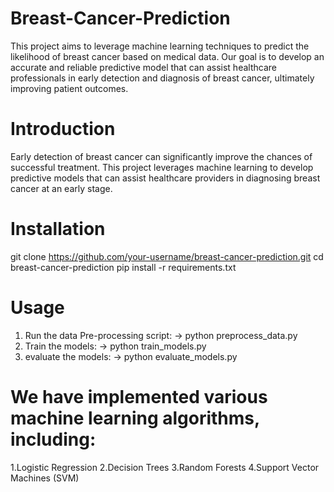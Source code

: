# Breast-Cancer-Prediction
This project aims to leverage machine learning techniques to predict the likelihood of breast cancer based on medical data. Our goal is to develop an accurate and reliable predictive model that can assist healthcare professionals in early detection and diagnosis of breast cancer, ultimately improving patient outcomes.

# Introduction
Early detection of breast cancer can significantly improve the chances of successful treatment. This project leverages machine learning to develop predictive models that can assist healthcare providers in diagnosing breast cancer at an early stage.

# Installation
git clone https://github.com/your-username/breast-cancer-prediction.git
cd breast-cancer-prediction
pip install -r requirements.txt

# Usage
1. Run the data Pre-processing script:
  -> python preprocess_data.py
2. Train the models:
   -> python train_models.py
3. evaluate the models:
   -> python evaluate_models.py



# We have implemented various machine learning algorithms, including:

1.Logistic Regression
2.Decision Trees
3.Random Forests
4.Support Vector Machines (SVM)
